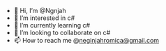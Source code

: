 - 👋 Hi, I’m @Ngnjah
- 👀 I’m interested in c#
- 🌱 I’m currently learning c#
- 💞️ I’m looking to collaborate on c#
- 📫 How to reach me @neginjahromica@gmail.com

<!---
Ngnjah/Ngnjah is a ✨ special ✨ repository because its `README.md` (this file) appears on your GitHub profile.
You can click the Preview link to take a look at your changes.
--->
